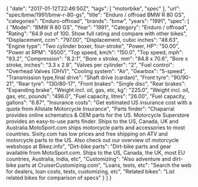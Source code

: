 {
    "date": "2017-01-12T22:46:50Z",
    "tags": [
        "motorbike",
        "spec"
    ],
    "url": "spec\/bmw\/1991\/bmw-r-80-gs",
    "title": "Enduro \/ offroad BMW R 80 GS",
    "categories": "Enduro-offroad",
    "brands": "bmw",
    "years": "1991",
    "spec": [
        {
            "Model": "BMW R 80 GS",
            "Year": "1991",
            "Category": "Enduro \/ offroad",
            "Rating": "64.9 out of 100. Show full rating and compare with other bikes",
            "Displacement, ccm": "797.00",
            "Displacement, cubic inches": "48.63",
            "Engine type": "Two cylinder boxer, four-stroke",
            "Power, HP": "50.00",
            "Power at RPM": "6500",
            "Top speed, km\/h": "150.0",
            "Top speed, mph": "93.2",
            "Compression": "8.2:1",
            "Bore x stroke, mm": "84.8 x 70.6",
            "Bore x stroke, inches": "3.3 x 2.8",
            "Valves per cylinder": "2",
            "Fuel control": "Overhead Valves (OHV)",
            "Cooling system": "Air",
            "Gearbox": "5-speed",
            "Transmission type,final drive": "Shaft drive (cardan)",
            "Front tyre": "90\/90-21",
            "Rear tyre": "130\/80-17",
            "Front brakes": "Single disc",
            "Rear brakes": "Expanding brake",
            "Weight incl. oil, gas, etc, kg": "225.0",
            "Weight incl. oil, gas, etc, pounds": "496.0",
            "Fuel capacity, litres": "26.00",
            "Fuel capacity, gallons": "6.87",
            "Insurance costs": "Get estimated US insurance cost with a quote from Allstate Motorcycle Insurance",
            "Parts finder": "Chaparral provides online schematics & OEM parts for the US.   Motorcycle Superstore provides an easy-to-use parts finder. Ships to the US, Canada, UK and Australia.MotoSport.com ships motorcycle parts and accessories to most countries.    Sixity.com has low prices and free shipping on ATV and motorcycle parts to the US. Also check out our overview of motorcycle webshops at Bikez.info",
            "Dirt-bike parts": "Dirt-bike parts and gear available from MotoSport.com. Ships to the US, Canada, the UK, most EU countries, Australia, India, etc",
            "Customizing": "Also adventure and dirt-bike parts at CruiserCustomizing.com",
            "Loans, tests, etc": "Search the web for dealers, loan costs, tests, customizing, etc",
            "Related bikes": "List related bikes for comparison of specs"
        }
    ]
}